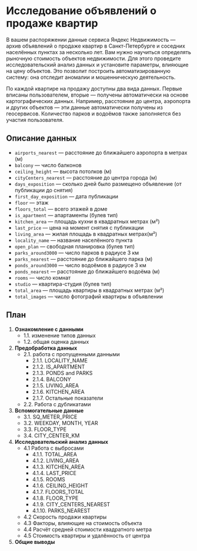 # Исследование объявлений о продаже квартир

В вашем распоряжении данные сервиса Яндекс Недвижимость — архив объявлений о продаже квартир в Санкт-Петербурге и соседних населённых пунктах за несколько лет. Вам нужно научиться определять рыночную стоимость объектов недвижимости. Для этого проведите исследовательский анализ данных и установите параметры, влияющие на цену объектов. Это позволит построить автоматизированную систему: она отследит аномалии и мошенническую деятельность.

По каждой квартире на продажу доступны два вида данных. Первые вписаны пользователем, вторые — получены автоматически на основе картографических данных. Например, расстояние до центра, аэропорта и других объектов — эти данные автоматически получены из геосервисов. Количество парков и водоёмов также заполняется без участия пользователя.  

## Описание данных

* `airports_nearest` — расстояние до ближайшего аэропорта в метрах (м)
* `balcony` — число балконов
* `ceiling_height` — высота потолков (м)
* `cityCenters_nearest` — расстояние до центра города (м)
* `days_exposition` — сколько дней было размещено объявление (от публикации до снятия)
* `first_day_exposition` — дата публикации
* `floor` — этаж
* `floors_total` — всего этажей в доме
* `is_apartment` — апартаменты (булев тип)
* `kitchen_area` — площадь кухни в квадратных метрах (м²)
* `last_price` — цена на момент снятия с публикации
* `living_area` — жилая площадь в квадратных метрах(м²)
* `locality_name` — название населённого пункта
* `open_plan` — свободная планировка (булев тип)
* `parks_around3000` — число парков в радиусе 3 км
* `parks_nearest` — расстояние до ближайшего парка (м)
* `ponds_around3000` — число водоёмов в радиусе 3 км
* `ponds_nearest` — расстояние до ближайшего водоёма (м)
* `rooms` — число комнат
* `studio` — квартира-студия (булев тип)
* `total_area` — площадь квартиры в квадратных метрах (м²)
* `total_images` — число фотографий квартиры в объявлении

## План
1. **Ознакомление с данными**  
    - 1.1. изменение типов данных  
    - 1.2. общая оценка данных  
2. **Предобработка данных**  
    - 2.1. работа с пропущенными данными  
        - 2.1.1. LOCALITY_NAME  
        - 2.1.2. IS_APARTMENT  
        - 2.1.3. PONDS and PARKS  
        - 2.1.4. BALCONY  
        - 2.1.5. LIVING_AREA  
        - 2.1.6. KITCHEN_AREA  
        - 2.1.7. Остальные показатели  
    - 2.2. Работа с дубликатами
3. **Вспомогательные данные**  
    - 3.1. SQ_METER_PRICE  
    - 3.2. WEEKDAY, MONTH, YEAR  
    - 3.3. FLOOR_TYPE  
    - 3.4. CITY_CENTER_KM  
4. **Исследовательский анализ данных**  
    - 4.1 Работа с выбросами  
        - 4.1.1. TOTAL_AREA    
        - 4.1.2. LIVING_AREA  
        - 4.1.3. KITCHEN_AREA  
        - 4.1.4. LAST_PRICE  
        - 4.1.5. ROOMS  
        - 4.1.6. СEILING_HEIGHT  
        - 4.1.7. FLOORS_TOTAL  
        - 4.1.8. FLOOR_TYPE  
        - 4.1.9. CITY_CENTERS_NEAREST  
        - 4.1.10. PARKS_NEAREST  
    - 4.2 Скорость продажи квартиры  
    - 4.3 Факторы, влияющие на стоимость объекта  
    - 4.4 Расчёт средней стоимости квадратного метра  
    - 4.5 Стоимость квартиры и удалённость от центра  
5. **Общие выводы**  
